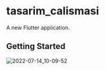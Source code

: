 # tasarim_calismasi

A new Flutter application.

## Getting Started

![2022-07-14_10-09-52](https://user-images.githubusercontent.com/45571159/178923237-beb42034-a7eb-47bb-9780-38991007dbda.png)
